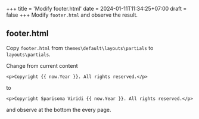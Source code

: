 +++
title = 'Modify footer.html'
date = 2024-01-11T11:34:25+07:00
draft = false
+++
Modify `footer.html` and observe the result.


## footer.html
Copy `footer.html` from `themes\default\layouts\partials` to `layouts\partials`.

Change from current content

```
<p>Copyright {{ now.Year }}. All rights reserved.</p>
```

to

```
<p>Copyright Sparisoma Viridi {{ now.Year }}. All rights reserved.</p>
```

and observe at the bottom the every page.
